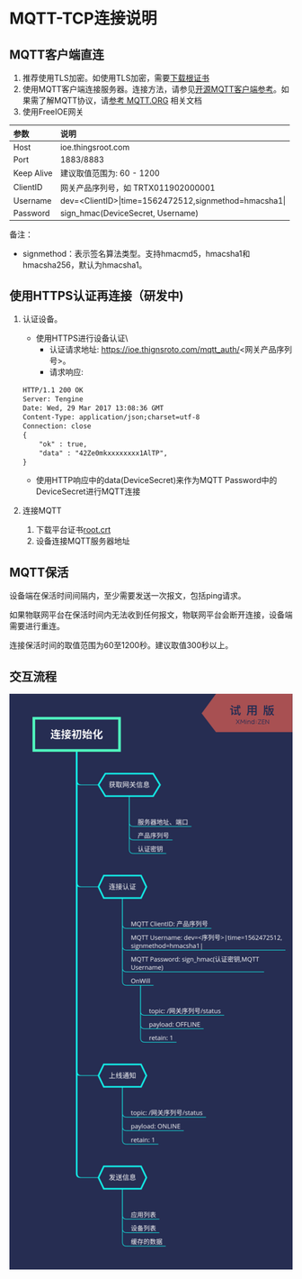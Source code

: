 # MQTT-TCP连接说明

## MQTT客户端直连

1. 推荐使用TLS加密。如使用TLS加密，需要[下载根证书](https://ioe.thingsroot.com/files/root.crt)
2. 使用MQTT客户端连接服务器。连接方法，请参见[开源MQTT客户端参考](https://github.com/mqtt/mqtt.github.io/wiki/libraries?spm=a2c4g.11186623.2.11.2d4d78dcSnN67J)。如果需了解MQTT协议，请[参考 MQTT.ORG](http://mqtt.org) 相关文档
3. 使用FreeIOE网关

| 参数 | 说明 |
| :--- | :--- |
| Host | ioe.thingsroot.com |
| Port | 1883/8883 |
| Keep Alive | 建议取值范围为: 60 - 1200 |
| ClientID | 网关产品序列号，如 TRTX011902000001 |
| Username | dev=\<ClientID>\|time=1562472512,signmethod=hmacsha1\| |
| Password | sign_hmac(DeviceSecret, Username) |

备注：

* signmethod：表示签名算法类型。支持hmacmd5，hmacsha1和hmacsha256，默认为hmacsha1。

## 使用HTTPS认证再连接（研发中)

1. 认证设备。
   * 使用HTTPS进行设备认证\
        * 认证请求地址: https://ioe.thignsroto.com/mqtt_auth/<网关产品序列号>。
        * 请求响应:
    ``` http
    HTTP/1.1 200 OK
    Server: Tengine
    Date: Wed, 29 Mar 2017 13:08:36 GMT
    Content-Type: application/json;charset=utf-8
    Connection: close
    {
        "ok" : true,
        "data" : "42Ze0mkxxxxxxxx1AlTP",
    }
    ```

   * 使用HTTP响应中的data(DeviceSecret)来作为MQTT Password中的DeviceSecret进行MQTT连接

2. 连接MQTT
   1. 下载平台证书[root.crt](https://ioe.thingsroot.com/files/root.crt)
   2. 设备连接MQTT服务器地址

## MQTT保活

设备端在保活时间间隔内，至少需要发送一次报文，包括ping请求。

如果物联网平台在保活时间内无法收到任何报文，物联网平台会断开连接，设备端需要进行重连。

连接保活时间的取值范围为60至1200秒。建议取值300秒以上。

## 交互流程

![连接初始化流程](images/连接初始化.png)
